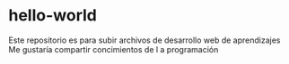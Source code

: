 # hello-world
Este repositorio es para subir archivos de desarrollo web de aprendizajes
Me gustaría compartir concimientos de l a programación
